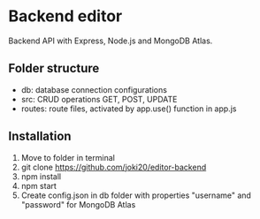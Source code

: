 # Backend editor

Backend API with Express, Node.js and MongoDB Atlas.

## Folder structure

-   db: database connection configurations
-   src: CRUD operations GET, POST, UPDATE
-   routes: route files, activated by app.use() function in app.js

## Installation

1. Move to folder in terminal
2. git clone https://github.com/joki20/editor-backend
3. npm install
4. npm start
5. Create config.json in db folder with properties "username" and "password" for MongoDB Atlas
